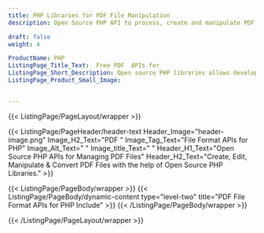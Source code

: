 ```yaml
---
title: PHP Libraries for PDF File Manipulation
description: Open Source PHP API to process, create and manipulate PDF files in PHP applications.

draft: false
weight: 4

ProductName: PHP
ListingPage_Title_Text:  Free PDF  APIs for
ListingPage_Short_Description: Open source PHP libraries allows developers to create, edit, parse & convert PDF files.
ListingPage_Product_Small_Image: 


---
```


{{< ListingPage/PageLayout/wrapper >}}

{{< ListingPage/PageHeader/header-text
Header_Image="header-image.png"
Image_H2_Text="PDF "
Image_Tag_Text="File Format APIs for PHP"
Image_Alt_Text=" "
Image_title_Text=" "
Header_H1_Text="Open Source PHP APIs for Managing PDF Files"
Header_H2_Text="Create, Edit, Manipulate & Convert PDF Files with the help of Open Source PHP Libraries." >}}

{{< ListingPage/PageBody/wrapper >}}
{{< ListingPage/PageBody/dynamic-content type="level-two" title="PDF File Format APIs for PHP Include" >}}
{{< /ListingPage/PageBody/wrapper >}}

{{< /ListingPage/PageLayout/wrapper >}}